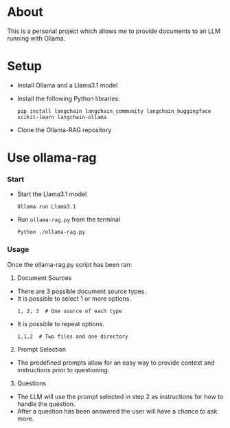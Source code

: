 # About
This is a personal project which allows me to provide documents to an LLM running with Ollama.

# Setup
- Install Ollama and a Llama3.1 model
- Install the following Python libraries:

  ```
  pip install langchain langchain_community langchain_huggingface scikit-learn langchain-ollama
  ```
- Clone the Ollama-RAG repository

# Use ollama-rag
### Start
- Start the Llama3.1 model
  ```
  Ollama run Llama3.1
  ```
- Run `ollama-rag.py` from the terminal
  ```
  Python ./ollama-rag.py
  ```

### Usage
Once the ollama-rag.py script has been ran:
1. Document Sources 
-   There are 3 possible document source types.
-   It is possible to select 1 or more options.
    ```
    1, 2, 3  # One source of each type
    ```
-   It is possible to repeat options.
    ```
    1,1,2  # Two files and one directory
    ```

2. Prompt Selection
-   The predefined prompts allow for an easy way to provide context and instructions prior to questioning.

3. Questions
-   The LLM will use the prompt selected in step 2 as instructions for how to handle the question.
-   After a question has been answered the user will have a chance to ask more.
